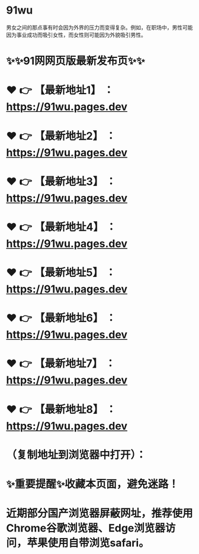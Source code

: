 # 91wu
男女之间的那点事有时会因为外界的压力而变得复杂。例如，在职场中，男性可能因为事业成功而吸引女性，而女性则可能因为外貌吸引男性。

# ✨✨91网网页版最新发布页✨✨
# ❤️ 👉 【最新地址1】 ：https://91wu.pages.dev
# ❤️ 👉 【最新地址2】 ：https://91wu.pages.dev
# ❤️ 👉 【最新地址3】 ：https://91wu.pages.dev
# ❤️ 👉 【最新地址4】 ：https://91wu.pages.dev
# ❤️ 👉 【最新地址5】 ：https://91wu.pages.dev
# ❤️ 👉 【最新地址6】 ：https://91wu.pages.dev
# ❤️ 👉 【最新地址7】 ：https://91wu.pages.dev
# ❤️ 👉 【最新地址8】 ：https://91wu.pages.dev
# （复制地址到浏览器中打开）：
# ✨重要提醒✨收藏本页面，避免迷路！
# 近期部分国产浏览器屏蔽网址，推荐使用Chrome谷歌浏览器、Edge浏览器访问，苹果使用自带浏览safari。
